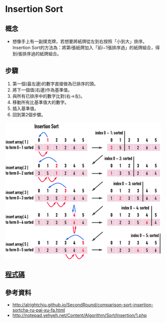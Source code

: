 # Insertion Sort
## 概念
* 想像手上有一副撲克牌，若想要將紙牌從左到右按照「小到大」排序。
  Insertion Sort的方法為：將第i張紙牌加入「前i−1張排序過」的紙牌組合，得到i張排序過的紙牌組合。
  
  
## 步驟
1. 第一個(最左邊)的數字直接做為已排序的頭。
1. 將下一個值(右邊)作為基準值。
1. 與所有已排序中的數字比對(右->左)。
1. 移動所有比基準值大的數字。
1. 插入基準值。
1. 回到第2個步驟。

![](images/insertionsort.png)

## [程式碼](code/Insertion_Sort.py)


## 參考資料
- http://alrightchiu.github.io/SecondRound/comparison-sort-insertion-sortcha-ru-pai-xu-fa.html
- http://notepad.yehyeh.net/Content/Algorithm/Sort/Insertion/1.php
